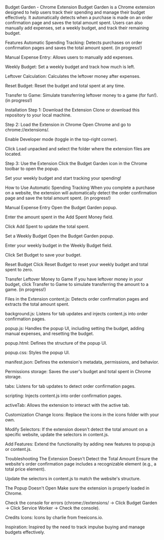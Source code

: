 Budget Garden - Chrome Extension
Budget Garden is a Chrome extension designed to help users track their spending and manage their budget effectively. It automatically detects when a purchase is made on an order confirmation page and saves the total amount spent. Users can also manually add expenses, set a weekly budget, and track their remaining budget.

Features
Automatic Spending Tracking: Detects purchases on order confirmation pages and saves the total amount spent. (in progress!)

Manual Expense Entry: Allows users to manually add expenses.

Weekly Budget: Set a weekly budget and track how much is left.

Leftover Calculation: Calculates the leftover money after expenses.

Reset Budget: Reset the budget and total spent at any time.

Transfer to Game: Simulate transferring leftover money to a game (for fun!). (in progress!)

Installation
Step 1: Download the Extension
Clone or download this repository to your local machine.

Step 2: Load the Extension in Chrome
Open Chrome and go to chrome://extensions/.

Enable Developer mode (toggle in the top-right corner).

Click Load unpacked and select the folder where the extension files are located.

Step 3: Use the Extension
Click the Budget Garden icon in the Chrome toolbar to open the popup.

Set your weekly budget and start tracking your spending!

How to Use
Automatic Spending Tracking
When you complete a purchase on a website, the extension will automatically detect the order confirmation page and save the total amount spent. (in progress!)

Manual Expense Entry
Open the Budget Garden popup.

Enter the amount spent in the Add Spent Money field.

Click Add Spent to update the total spent.

Set a Weekly Budget
Open the Budget Garden popup.

Enter your weekly budget in the Weekly Budget field.

Click Set Budget to save your budget.

Reset Budget
Click Reset Budget to reset your weekly budget and total spent to zero.

Transfer Leftover Money to Game
If you have leftover money in your budget, click Transfer to Game to simulate transferring the amount to a game. (in progress!)

Files in the Extension
content.js: Detects order confirmation pages and extracts the total amount spent.

background.js: Listens for tab updates and injects content.js into order confirmation pages.

popup.js: Handles the popup UI, including setting the budget, adding manual expenses, and resetting the budget.

popup.html: Defines the structure of the popup UI.

popup.css: Styles the popup UI.

manifest.json: Defines the extension's metadata, permissions, and behavior.

Permissions
storage: Saves the user's budget and total spent in Chrome storage.

tabs: Listens for tab updates to detect order confirmation pages.

scripting: Injects content.js into order confirmation pages.

activeTab: Allows the extension to interact with the active tab.

Customization
Change Icons: Replace the icons in the icons folder with your own.

Modify Selectors: If the extension doesn't detect the total amount on a specific website, update the selectors in content.js.

Add Features: Extend the functionality by adding new features to popup.js or content.js.

Troubleshooting
The Extension Doesn't Detect the Total Amount
Ensure the website's order confirmation page includes a recognizable element (e.g., a total price element).

Update the selectors in content.js to match the website's structure.

The Popup Doesn't Open
Make sure the extension is properly loaded in Chrome.

Check the console for errors (chrome://extensions/ → Click Budget Garden → Click Service Worker → Check the console).

Credits
Icons: Icons by charlie from freeicons.io.

Inspiration: Inspired by the need to track impulse buying and manage budgets effectively.
